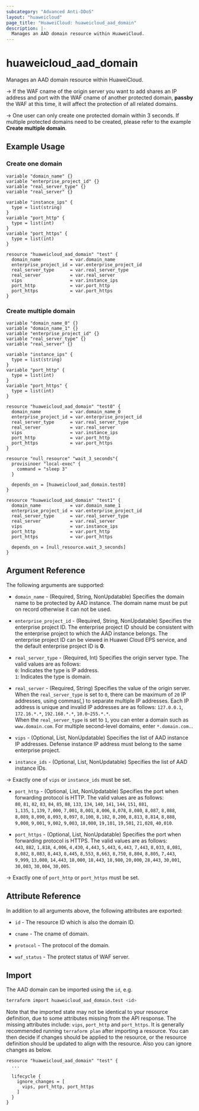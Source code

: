 ```yaml
---
subcategory: "Advanced Anti-DDoS"
layout: "huaweicloud"
page_title: "HuaweiCloud: huaweicloud_aad_domain"
description: |-
  Manages an AAD domain resource within HuaweiCloud.
---
```


# huaweicloud_aad_domain

Manages an AAD domain resource within HuaweiCloud.

-> If the WAF cname of the origin server you want to add shares an IP address and port with the WAF cname of another
  protected domain, **passby** the WAF at this time, it will affect the protection of all related domains.

-> One user can only create one protected domain within 3 seconds. If multiple protected domains need to be created,
  please refer to the example **Create multiple domain**.

## Example Usage

### Create one domain

```hcl
variable "domain_name" {}
variable "enterprise_project_id" {}
variable "real_server_type" {}
variable "real_server" {}

variable "instance_ips" {
  type = list(string)
}
variable "port_http" {
  type = list(int)
}
variable "port_https" {
  type = list(int)
}

resource "huaweicloud_aad_domain" "test" {
  domain_name           = var.domain_name
  enterprise_project_id = var.enterprise_project_id
  real_server_type      = var.real_server_type
  real_server           = var.real_server
  vips                  = var.instance_ips
  port_http             = var.port_http
  port_https            = var.port_https
}
```

### Create multiple domain

```hcl
variable "domain_name_0" {}
variable "domain_name_1" {}
variable "enterprise_project_id" {}
variable "real_server_type" {}
variable "real_server" {}

variable "instance_ips" {
  type = list(string)
}
variable "port_http" {
  type = list(int)
}
variable "port_https" {
  type = list(int)
}

resource "huaweicloud_aad_domain" "test0" {
  domain_name           = var.domain_name_0
  enterprise_project_id = var.enterprise_project_id
  real_server_type      = var.real_server_type
  real_server           = var.real_server
  vips                  = var.instance_ips
  port_http             = var.port_http
  port_https            = var.port_https
}

resource "null_resource" "wait_3_seconds"{
  provisinoer "local-exec" {
    command = "sleep 3"
  }

  depends_on = [huaweicloud_aad_domain.test0]
}

resource "huaweicloud_aad_domain" "test1" {
  domain_name           = var.domain_name_1
  enterprise_project_id = var.enterprise_project_id
  real_server_type      = var.real_server_type
  real_server           = var.real_server
  vips                  = var.instance_ips
  port_http             = var.port_http
  port_https            = var.port_https

  depends_on = [null_resource.wait_3_seconds]
}
```

## Argument Reference

The following arguments are supported:

* `domain_name` - (Required, String, NonUpdatable) Specifies the domain name to be protected by AAD instance.
  The domain name must be put on record otherwise it can not be used.

* `enterprise_project_id` - (Required, String, NonUpdatable) Specifies the enterprise project ID. The enterprise project
  ID should be consistent with the enterprise project to which the AAD instance belongs. The enterprise project ID can be
  viewed in Huawei Cloud EPS service, and the default enterprise project ID is **0**.

* `real_server_type` - (Required, Int) Specifies the origin server type.
  The valid values are as follows:  
  `0`: Indicates the type is IP address.  
  `1`: Indicates the type is domain.

* `real_server` - (Required, String) Specifies the value of the origin server.
  When the `real_server_type` is set to `0`, there can be maximum of `20` IP addresses, using commas(,) to separate multiple
  IP addresses. Each IP address is unique and invalid IP addresses are as follows:
  `127.0.0.1`, `172.16.*.*`, `192.168.*.*`, `10.0~255.*.*`.  
  When the `real_server_type` is set to `1`, you can enter a domain such as `www.domain.com`.
  For multiple second-level domains, enter `*.domain.com.`.

* `vips` - (Optional, List, NonUpdatable) Specifies the list of AAD instance IP addresses. Defense instance IP address must
  belong to the same enterprise project.

* `instance_ids` - (Optional, List, NonUpdatable) Specifies the list of AAD instance IDs.

-> Exactly one of `vips` or `instance_ids` must be set.

* `port_http` - (Optional, List, NonUpdatable) Specifies the port when forwarding protocol is HTTP.
  The valid values are as follows:  
  `80`, `81`, `82`, `83`, `84`, `85`, `88`, `133`, `134`, `140`, `141`, `144`, `151`, `881`,<br>
  `1,135`, `1,139`, `7,000`, `7,001`, `8,001`, `8,006`, `8,078`, `8,080`, `8,087`, `8,088`,<br>
   `8,089`, `8,090`, `8,093`, `8,097`, `8,100`, `8,182`, `8,200`, `8,813`, `8,814`, `8,888`,<br>
   `9,000`, `9,001`, `9,002`, `9,003`, `18,080`, `19,101`, `19,501`, `21,028`, `40,010`.

* `port_https` - (Optional, List, NonUpdatable) Specifies the port when forwarding protocol is HTTPS.
  The valid values are as follows:  
  `443`, `882`, `1,818`, `4,006`, `4,430`, `4,443`, `5,443`, `6,443`, `7,443`, `8,033`, `8,081`,<br>
  `8,082`, `8,083`, `8,443`, `8,445`, `8,553`, `8,663`, `8,750`, `8,804`, `8,805`, `7,443`,<br>
  `9,999`, `13,080`, `14,443`, `18,000`, `18,443`, `18,980`, `20,000`, `28,443`, `30,001`,<br>
  `30,003`, `30,004`, `30,005`.

-> Exactly one of `port_http` or `port_https` must be set.

## Attribute Reference

In addition to all arguments above, the following attributes are exported:

* `id` - The resource ID which is also the domain ID.

* `cname` - The cname of domain.

* `protocol` - The protocol of the domain.

* `waf_status` - The protect status of WAF server.

## Import

The AAD domain can be imported using the `id`, e.g.

```bash
terraform import huaweicloud_aad_domain.test <id>
```

Note that the imported state may not be identical to your resource definition, due to some attributes missing from the
API response. The missing attributes include: `vips`, `port_http` and `port_https`.
It is generally recommended running `terraform plan` after importing a resource.
You can then decide if changes should be applied to the resource, or the resource definition should be updated to
align with the resource. Also you can ignore changes as below.

```hcl
resource "huaweicloud_aad_domain" "test" {
  ...

  lifecycle {
    ignore_changes = [
      vips, port_http, port_https
    ]
  }
}
```
